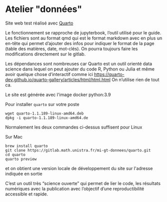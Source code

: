 # Atelier "données"

Site web test réalisé avec [Quarto](https://quarto.org/)

Le fonctionnement se rapproche de jupyterbook, l’outil utilisé pour le guide.
Les fichiers sont au format qmd qui est le format markdown avec en plus un en-tête qui permet d’ajouter des
infos pour indiquer le format de la page (table des matières, date, mot-clés). On pourra toujours faire les modifications
directement sur le gitlab.

Les dépendances sont nombreuses car Quarto est un outil orienté data science dans lequel
on peut ajouter du code R, Python ou Julia et même avoir quelque chose d’interactif 
comme ici https://quarto-dev.github.io/quarto-gallery/articles/html/html.html
On n’utilise rien de tout ca.

Le site est générée avec l'image docker python:3.9 

Pour installer `quarto` sur votre poste

~~~
wget quarto-1.1.189-linux-amd64.deb
dpkg -i quarto-1.1.189-linux-amd64.de
~~~ 

Normalement les deux commandes ci-dessus suffisent pour Linux

Sur Mac

~~~
brew install quarto
git clone https://gitlab.math.unistra.fr/mi-gt-donnees/quarto.git
cd quarto
quarto preview
~~~

et on obtient une version locale de développement du site sur l'adresse indiquée en sortie

C’est un outil très “science ouverte” qui permet de lier le code, les résultats numériques avec la publication avec l’objectif d’une reproductibilité accessible et rapide.

